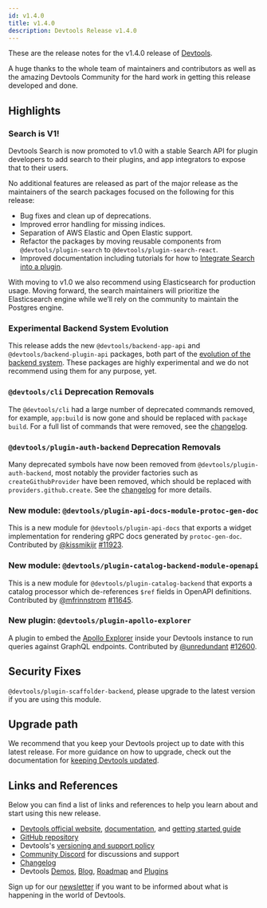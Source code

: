 ```yaml
---
id: v1.4.0
title: v1.4.0
description: Devtools Release v1.4.0
---
```


These are the release notes for the v1.4.0 release of [Devtools](https://devtools.khulnasoft.com/).

A huge thanks to the whole team of maintainers and contributors as well as the amazing Devtools Community for the hard work in getting this release developed and done.

## Highlights

### Search is V1!

Devtools Search is now promoted to v1.0 with a stable Search API for plugin developers to add search to their plugins, and app integrators to expose that to their users.

No additional features are released as part of the major release as the maintainers of the search packages focused on the following for this release:

- Bug fixes and clean up of deprecations.
- Improved error handling for missing indices.
- Separation of AWS Elastic and Open Elastic support.
- Refactor the packages by moving reusable components from `@devtools/plugin-search` to `@devtools/plugin-search-react`.
- Improved documentation including tutorials for how to [Integrate Search into a plugin](https://devtools.khulnasoft.com/docs/plugins/integrating-search-into-plugins).

With moving to v1.0 we also recommend using Elasticsearch for production usage. Moving forward, the search maintainers will prioritize the Elasticsearch engine while we’ll rely on the community to maintain the Postgres engine.

### Experimental Backend System Evolution

This release adds the new `@devtools/backend-app-api` and `@devtools/backend-plugin-api` packages, both part of the [evolution of the backend system](https://github.com/khulnasoft/devtools/issues/11611). These packages are highly experimental and we do not recommend using them for any purpose, yet.

### `@devtools/cli` Deprecation Removals

The `@devtools/cli` had a large number of deprecated commands removed, for example, `app:build` is now gone and should be replaced with `package build`. For a full list of commands that were removed, see the [changelog](https://github.com/khulnasoft/devtools/blob/master/packages/cli/CHANGELOG.md#0180).

### `@devtools/plugin-auth-backend` Deprecation Removals

Many deprecated symbols have now been removed from `@devtools/plugin-auth-backend`, most notably the provider factories such as `createGithubProvider` have been removed, which should be replaced with `providers.github.create`. See the [changelog](https://github.com/khulnasoft/devtools/blob/master/plugins/auth-backend/CHANGELOG.md#0150) for more details.

### New module: `@devtools/plugin-api-docs-module-protoc-gen-doc`

This is a new module for `@devtools/plugin-api-docs` that exports a widget implementation for rendering gRPC docs generated by `protoc-gen-doc`. Contributed by [@kissmikijr](https://github.com/kissmikijr) [#11923](https://github.com/khulnasoft/devtools/pull/11923).

### New module: `@devtools/plugin-catalog-backend-module-openapi`

This is a new module for `@devtools/plugin-catalog-backend` that exports a catalog processor which de-references `$ref` fields in OpenAPI definitions. Contributed by [@mfrinnstrom](https://github.com/mfrinnstrom) [#11645](https://github.com/khulnasoft/devtools/pull/11645).

### New plugin: `@devtools/plugin-apollo-explorer`

A plugin to embed the [Apollo Explorer](https://github.com/apollographql/embeddable-explorer/tree/main/packages/explorer) inside your Devtools instance to run queries against GraphQL endpoints. Contributed by [@unredundant](https://github.com/unredundant) [#12600](https://github.com/khulnasoft/devtools/pull/12600).

## Security Fixes

`@devtools/plugin-scaffolder-backend`, please upgrade to the latest version if you are using this module.

## Upgrade path

We recommend that you keep your Devtools project up to date with this latest release. For more guidance on how to upgrade, check out the documentation for [keeping Devtools updated](https://devtools.khulnasoft.com/docs/getting-started/keeping-devtools-updated).

## Links and References

Below you can find a list of links and references to help you learn about and start using this new release.

- [Devtools official website](https://devtools.khulnasoft.com/), [documentation](https://devtools.khulnasoft.com/docs/), and [getting started guide](https://devtools.khulnasoft.com/docs/getting-started/)
- [GitHub repository](https://github.com/khulnasoft/devtools)
- Devtools's [versioning and support policy](https://devtools.khulnasoft.com/docs/overview/versioning-policy)
- [Community Discord](https://discord.gg/devtools-687207715902193673) for discussions and support
- [Changelog](https://github.com/khulnasoft/devtools/tree/master/docs/releases/v1.4.0-changelog.md)
- Devtools [Demos](https://devtools.khulnasoft.com/demos), [Blog](https://devtools.khulnasoft.com/blog), [Roadmap](https://devtools.khulnasoft.com/docs/overview/roadmap) and [Plugins](https://devtools.khulnasoft.com/plugins)

Sign up for our [newsletter](https://mailchi.mp/spotify/devtools-community) if you want to be informed about what is happening in the world of Devtools.
